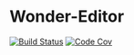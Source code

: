 # Wonder-Editor

[![Build Status](https://travis-ci.org/DreamForeast/Wonder-Editor.png)](https://travis-ci.org/DreamForeast/Wonder-Editor?branch%3Dmaster)
[![Code Cov](https://codecov.io/github/DreamForeast/Wonder-Editor/coverage.svg)](https://codecov.io/github/DreamForeast/Wonder-Editor?branch=master)
